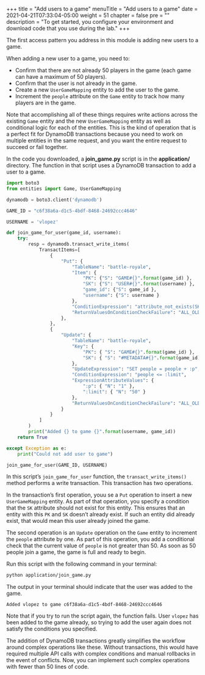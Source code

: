 +++
title = "Add users to a game"
menuTitle = "Add users to a game"
date = 2021-04-21T07:33:04-05:00
weight = 51
chapter = false
pre = ""
description = "To get started, you configure your environment and download code that you use during the lab."
+++

The first access pattern you address in this module is adding new users to a game. 

When adding a new user to a game, you need to:
- Confirm that there are not already 50 players in the game (each game can have a maximum of 50 players).
- Confirm that the user is not already in the game.
- Create a new `UserGameMapping` entity to add the user to the game.
- Increment the `people` attribute on the `Game` entity to track how many players are in the game.
 
Note that accomplishing all of these things requires write actions across the existing `Game` entity and the new `UserGameMapping` entity as well as conditional logic for each of the entities. This is the kind of operation that is a perfect fit for DynamoDB transactions because you need to work on multiple entities in the same request, and you want the entire request to succeed or fail together.

In the code you downloaded, a **join_game.py** script is in the **application/** directory. The function in that script uses a DynamoDB transaction to add a user to a game.

```python
import boto3
from entities import Game, UserGameMapping

dynamodb = boto3.client('dynamodb')

GAME_ID = "c6f38a6a-d1c5-4bdf-8468-24692ccc4646"

USERNAME = 'vlopez'

def join_game_for_user(game_id, username):
    try:
        resp = dynamodb.transact_write_items(
            TransactItems=[
                {
                    "Put": {
                        "TableName": "battle-royale",
                        "Item": {
                            "PK": {"S": "GAME#{}".format(game_id) },
                            "SK": {"S": "USER#{}".format(username) },
                            "game_id": {"S": game_id },
                            "username": {"S": username }
                        },
                        "ConditionExpression": "attribute_not_exists(SK)",
                        "ReturnValuesOnConditionCheckFailure": "ALL_OLD"
                    },
                },
                {
                    "Update": {
                        "TableName": "battle-royale",
                        "Key": {
                            "PK": { "S": "GAME#{}".format(game_id) },
                            "SK": { "S": "#METADATA#{}".format(game_id) },
                        },
                        "UpdateExpression": "SET people = people + :p",
                        "ConditionExpression": "people <= :limit",
                        "ExpressionAttributeValues": {
                            ":p": { "N": "1" },
                            ":limit": { "N": "50" }
                        },
                        "ReturnValuesOnConditionCheckFailure": "ALL_OLD"
                    }
                }
            ]
        )
        print("Added {} to game {}".format(username, game_id))
    return True

except Exception as e:
    print("Could not add user to game")

join_game_for_user(GAME_ID, USERNAME)
```

In this script’s `join_game_for_user` function, the `transact_write_items()` method performs a write transaction. This transaction has two operations.

In the transaction’s first operation, youu se a `Put` operation to insert a new `UserGameMapping` entity. As part of that operation, you specify a condition that the `SK` attribute should not exist for this entity. This ensures that an entity with this `PK` and `SK` doesn’t already exist. If such an entity did already exist, that would mean this user already joined the game.

The second operation is an `Update` operation on the `Game` entity to increment the `people` attribute by one. As part of this operation, you add a conditional check that the current value of `people` is not greater than 50. As soon as 50 people join a game, the game is full and ready to begin.

Run this script with the following command in your terminal:

```sh
python application/join_game.py
```

The output in your terminal should indicate that the user was added to the game.

```text
Added vlopez to game c6f38a6a-d1c5-4bdf-8468-24692ccc4646
```

Note that if you try to run the script again, the function fails. User `vlopez` has been added to the game already, so trying to add the user again does not satisfy the conditions you specified.

The addition of DynamoDB transactions greatly simplifies the workflow around complex operations like these. Without transactions, this would have required multiple API calls with complex conditions and manual rollbacks in the event of conflicts. Now, you can implement such complex operations with fewer than 50 lines of code.